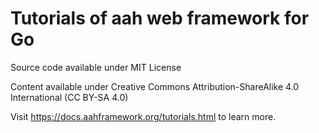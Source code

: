 # Tutorials of aah web framework for Go

Source code available under MIT License

Content available under Creative Commons Attribution-ShareAlike 4.0 International (CC BY-SA 4.0)

Visit https://docs.aahframework.org/tutorials.html to learn more.
